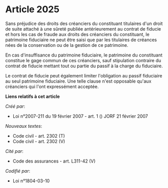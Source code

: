 # Article 2025

Sans préjudice des droits des créanciers du constituant titulaires d'un droit de suite attaché à une sûreté publiée
antérieurement au contrat de fiducie et hors les cas de fraude aux droits des créanciers du constituant, le patrimoine
fiduciaire ne peut être saisi que par les titulaires de créances nées de la conservation ou de la gestion de ce patrimoine.

En cas d'insuffisance du patrimoine fiduciaire, le patrimoine du constituant constitue le gage commun de ces créanciers, sauf
stipulation contraire du contrat de fiducie mettant tout ou partie du passif à la charge du fiduciaire.

Le contrat de fiducie peut également limiter l'obligation au passif fiduciaire au seul patrimoine fiduciaire. Une telle
clause n'est opposable qu'aux créanciers qui l'ont expressément acceptée.

**Liens relatifs à cet article**

_Créé par_:

  - Loi n°2007-211 du 19 février 2007 - art. 1 () JORF 21 février 2007

_Nouveaux textes_:

  - Code civil - art. 2302 (T)
  - Code civil - art. 2302 (V)

_Cité par_:

  - Code des assurances - art. L311-42 (V)

_Codifié par_:

  - Loi n°1804-03-10
